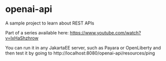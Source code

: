 # openai-api
A sample project to learn about REST APIs

Part of a series available here: https://www.youtube.com/watch?v=IxHaShzhrow

You can run it in any JakartaEE server, such as Payara or OpenLiberty and then test it by going to http://localhost:8080/openai-api/resources/ping

